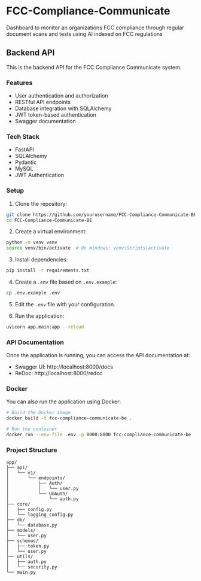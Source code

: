 # FCC-Compliance-Communicate
Dashboard to monitor an organizations FCC compliance through regular document scans and tests using AI indexed on FCC regulations

## Backend API

This is the backend API for the FCC Compliance Communicate system.

### Features

- User authentication and authorization
- RESTful API endpoints
- Database integration with SQLAlchemy
- JWT token-based authentication
- Swagger documentation

### Tech Stack

- FastAPI
- SQLAlchemy
- Pydantic
- MySQL
- JWT Authentication

### Setup

1. Clone the repository:
```bash
git clone https://github.com/yourusername/FCC-Compliance-Communicate-BE.git
cd FCC-Compliance-Communicate-BE
```

2. Create a virtual environment:
```bash
python -m venv venv
source venv/bin/activate  # On Windows: venv\Scripts\activate
```

3. Install dependencies:
```bash
pip install -r requirements.txt
```

4. Create a `.env` file based on `.env.example`:
```bash
cp .env.example .env
```

5. Edit the `.env` file with your configuration.

6. Run the application:
```bash
uvicorn app.main:app --reload
```

### API Documentation

Once the application is running, you can access the API documentation at:

- Swagger UI: http://localhost:8000/docs
- ReDoc: http://localhost:8000/redoc

### Docker

You can also run the application using Docker:

```bash
# Build the Docker image
docker build -t fcc-compliance-communicate-be .

# Run the container
docker run --env-file .env -p 8000:8000 fcc-compliance-communicate-be
```

### Project Structure

```
app/
├── api/
│   └── v1/
│       └── endpoints/
│           ├── Auth/
│           │   └── user.py
│           └── UnAuth/
│               └── auth.py
├── core/
│   ├── config.py
│   └── logging_config.py
├── db/
│   └── database.py
├── models/
│   └── user.py
├── schemas/
│   ├── token.py
│   └── user.py
├── utils/
│   ├── auth.py
│   └── security.py
└── main.py
```
